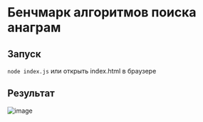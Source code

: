 # Бенчмарк алгоритмов поиска анаграм

## Запуск 
```node index.js```
или открыть index.html в браузере


## Результат
![image](https://github.com/stolentine/search-anagram-banchmark/assets/75437860/4c27f63b-1342-4c95-ad11-92ae3777731e)
